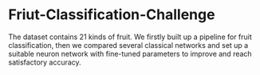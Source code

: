# Friut-Classification-Challenge
The dataset contains 21 kinds of fruit. We firstly built up a pipeline for fruit classification, then we compared several classical networks and set up a suitable neuron network with fine-tuned parameters to improve and reach satisfactory accuracy.
